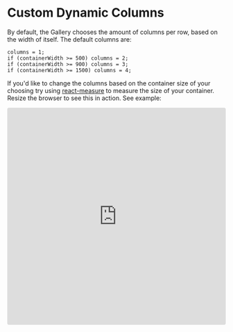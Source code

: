 # Custom Dynamic Columns

By default, the Gallery chooses the amount of columns per row, based on the width of itself. The default columns are:

```
columns = 1;
if (containerWidth >= 500) columns = 2;
if (containerWidth >= 900) columns = 3;
if (containerWidth >= 1500) columns = 4;
```

If you'd like to change the columns based on the container size of your choosing try using [react-measure](https://github.com/souporserious/react-measure) to measure the size of your container. Resize the browser to see this in action.  See example:

<iframe src="https://codesandbox.io/embed/ll7ym48027?hidenavigation=1&view=editor" style="width:100%; height:500px; border:0; border-radius: 4px; overflow:hidden;" sandbox="allow-modals allow-forms allow-popups allow-scripts allow-same-origin"></iframe>


